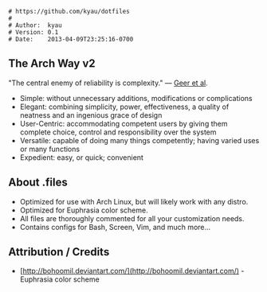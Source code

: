     # https://github.com/kyau/dotfiles
    #
    # Author:  kyau
    # Version: 0.1
    # Date:    2013-04-09T23:25:16-0700


## The Arch Way v2
"The central enemy of reliability is complexity." — [Geer et al](http://cryptome.org/cyberinsecurity.htm).

* Simple: without unnecessary additions, modifications or complications
* Elegant: combining simplicity, power, effectiveness, a quality of neatness and an ingenious grace of design
* User-Centric: accommodating competent users by giving them complete choice, control and responsibility over the system
* Versatile: capable of doing many things competently; having varied uses or many functions
* Expedient: easy, or quick; convenient

## About .files

* Optimized for use with Arch Linux, but will likely work with any distro.
* Optimized for Euphrasia color scheme.
* All files are thoroughly commented for all your customization needs.
* Contains configs for Bash, Screen, Vim, and much more...

## Attribution / Credits

* [http://bohoomil.deviantart.com/](http://bohoomil.deviantart.com/) - Euphrasia color scheme

